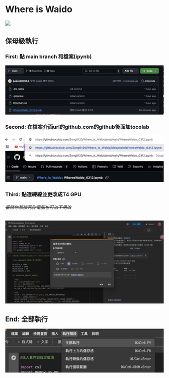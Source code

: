 # Where is Waido

<img src='https://i.ytimg.com/vi/KjHnseCxQIM/maxresdefault.jpg'>

## 保母級執行
### First: 點 main branch 和檔案(ipynb)
<img src='ExecutiveIntroductionImg/截圖 2025-03-15 下午7.25.57.png'>

### Second: 在檔案介面url的github.com的github後面加tocolab
<img src='ExecutiveIntroductionImg/截圖 2025-03-15 下午7.34.19.png'>

### Third: 點選練線並更改成T4 GPU
###### ~~當然你想操死你電腦也可以不用改~~
<img src='ExecutiveIntroductionImg/截圖 2025-03-15 下午7.35.45.png'>

## End: 全部執行
<img src='ExecutiveIntroductionImg/截圖 2025-03-15 下午7.40.36.png'>